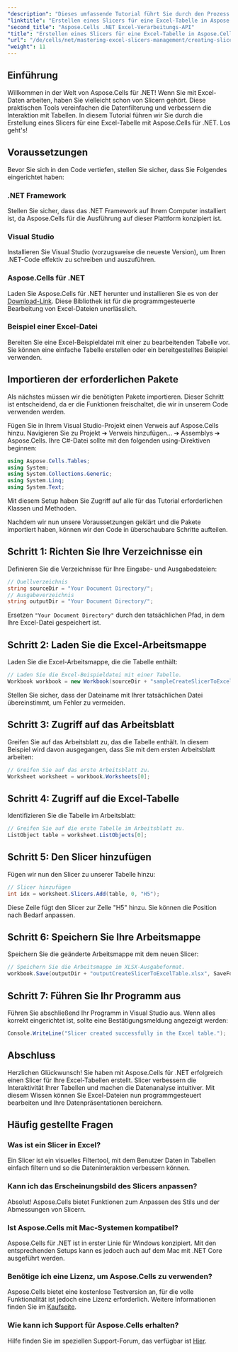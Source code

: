```yaml
---
"description": "Dieses umfassende Tutorial führt Sie durch den Prozess der Erstellung von Slicern für Excel-Tabellen mit Aspose.Cells für .NET. Erfahren Sie, wie Sie Ihre Umgebung einrichten, eine Excel-Arbeitsmappe laden und interaktive Slicer hinzufügen, um Ihre Datenanalysefunktionen zu verbessern."
"linktitle": "Erstellen eines Slicers für eine Excel-Tabelle in Aspose.Cells .NET"
"second_title": "Aspose.Cells .NET Excel-Verarbeitungs-API"
"title": "Erstellen eines Slicers für eine Excel-Tabelle in Aspose.Cells .NET"
"url": "/de/cells/net/mastering-excel-slicers-management/creating-slicer-for-excel-table/"
"weight": 11
---
```


## Einführung

Willkommen in der Welt von Aspose.Cells für .NET! Wenn Sie mit Excel-Daten arbeiten, haben Sie vielleicht schon von Slicern gehört. Diese praktischen Tools vereinfachen die Datenfilterung und verbessern die Interaktion mit Tabellen. In diesem Tutorial führen wir Sie durch die Erstellung eines Slicers für eine Excel-Tabelle mit Aspose.Cells für .NET. Los geht's!

## Voraussetzungen

Bevor Sie sich in den Code vertiefen, stellen Sie sicher, dass Sie Folgendes eingerichtet haben:

### .NET Framework
Stellen Sie sicher, dass das .NET Framework auf Ihrem Computer installiert ist, da Aspose.Cells für die Ausführung auf dieser Plattform konzipiert ist.

### Visual Studio
Installieren Sie Visual Studio (vorzugsweise die neueste Version), um Ihren .NET-Code effektiv zu schreiben und auszuführen.

### Aspose.Cells für .NET
Laden Sie Aspose.Cells für .NET herunter und installieren Sie es von der [Download-Link](https://releases.aspose.com/cells/net/). Diese Bibliothek ist für die programmgesteuerte Bearbeitung von Excel-Dateien unerlässlich.

### Beispiel einer Excel-Datei
Bereiten Sie eine Excel-Beispieldatei mit einer zu bearbeitenden Tabelle vor. Sie können eine einfache Tabelle erstellen oder ein bereitgestelltes Beispiel verwenden.

## Importieren der erforderlichen Pakete

Als nächstes müssen wir die benötigten Pakete importieren. Dieser Schritt ist entscheidend, da er die Funktionen freischaltet, die wir in unserem Code verwenden werden.

Fügen Sie in Ihrem Visual Studio-Projekt einen Verweis auf Aspose.Cells hinzu. Navigieren Sie zu Projekt ➔ Verweis hinzufügen... ➔ Assemblys ➔ Aspose.Cells. Ihre C#-Datei sollte mit den folgenden using-Direktiven beginnen:

```csharp
using Aspose.Cells.Tables;
using System;
using System.Collections.Generic;
using System.Linq;
using System.Text;
```

Mit diesem Setup haben Sie Zugriff auf alle für das Tutorial erforderlichen Klassen und Methoden.

Nachdem wir nun unsere Voraussetzungen geklärt und die Pakete importiert haben, können wir den Code in überschaubare Schritte aufteilen.

## Schritt 1: Richten Sie Ihre Verzeichnisse ein

Definieren Sie die Verzeichnisse für Ihre Eingabe- und Ausgabedateien:

```csharp
// Quellverzeichnis
string sourceDir = "Your Document Directory/";
// Ausgabeverzeichnis
string outputDir = "Your Document Directory/";
```

Ersetzen `"Your Document Directory"` durch den tatsächlichen Pfad, in dem Ihre Excel-Datei gespeichert ist.

## Schritt 2: Laden Sie die Excel-Arbeitsmappe

Laden Sie die Excel-Arbeitsmappe, die die Tabelle enthält:

```csharp
// Laden Sie die Excel-Beispieldatei mit einer Tabelle.
Workbook workbook = new Workbook(sourceDir + "sampleCreateSlicerToExcelTable.xlsx");
```

Stellen Sie sicher, dass der Dateiname mit Ihrer tatsächlichen Datei übereinstimmt, um Fehler zu vermeiden.

## Schritt 3: Zugriff auf das Arbeitsblatt

Greifen Sie auf das Arbeitsblatt zu, das die Tabelle enthält. In diesem Beispiel wird davon ausgegangen, dass Sie mit dem ersten Arbeitsblatt arbeiten:

```csharp
// Greifen Sie auf das erste Arbeitsblatt zu.
Worksheet worksheet = workbook.Worksheets[0];
```

## Schritt 4: Zugriff auf die Excel-Tabelle

Identifizieren Sie die Tabelle im Arbeitsblatt:

```csharp
// Greifen Sie auf die erste Tabelle im Arbeitsblatt zu.
ListObject table = worksheet.ListObjects[0];
```

## Schritt 5: Den Slicer hinzufügen

Fügen wir nun den Slicer zu unserer Tabelle hinzu:

```csharp
// Slicer hinzufügen
int idx = worksheet.Slicers.Add(table, 0, "H5");
```

Diese Zeile fügt den Slicer zur Zelle "H5" hinzu. Sie können die Position nach Bedarf anpassen.

## Schritt 6: Speichern Sie Ihre Arbeitsmappe

Speichern Sie die geänderte Arbeitsmappe mit dem neuen Slicer:

```csharp
// Speichern Sie die Arbeitsmappe im XLSX-Ausgabeformat.
workbook.Save(outputDir + "outputCreateSlicerToExcelTable.xlsx", SaveFormat.Xlsx);
```

## Schritt 7: Führen Sie Ihr Programm aus

Führen Sie abschließend Ihr Programm in Visual Studio aus. Wenn alles korrekt eingerichtet ist, sollte eine Bestätigungsmeldung angezeigt werden:

```csharp
Console.WriteLine("Slicer created successfully in the Excel table.");
```

## Abschluss

Herzlichen Glückwunsch! Sie haben mit Aspose.Cells für .NET erfolgreich einen Slicer für Ihre Excel-Tabellen erstellt. Slicer verbessern die Interaktivität Ihrer Tabellen und machen die Datenanalyse intuitiver. Mit diesem Wissen können Sie Excel-Dateien nun programmgesteuert bearbeiten und Ihre Datenpräsentationen bereichern.

## Häufig gestellte Fragen

### Was ist ein Slicer in Excel?
Ein Slicer ist ein visuelles Filtertool, mit dem Benutzer Daten in Tabellen einfach filtern und so die Dateninteraktion verbessern können.

### Kann ich das Erscheinungsbild des Slicers anpassen?
Absolut! Aspose.Cells bietet Funktionen zum Anpassen des Stils und der Abmessungen von Slicern.

### Ist Aspose.Cells mit Mac-Systemen kompatibel?
Aspose.Cells für .NET ist in erster Linie für Windows konzipiert. Mit den entsprechenden Setups kann es jedoch auch auf dem Mac mit .NET Core ausgeführt werden.

### Benötige ich eine Lizenz, um Aspose.Cells zu verwenden?
Aspose.Cells bietet eine kostenlose Testversion an, für die volle Funktionalität ist jedoch eine Lizenz erforderlich. Weitere Informationen finden Sie im [Kaufseite](https://purchase.aspose.com/buy).

### Wie kann ich Support für Aspose.Cells erhalten?
Hilfe finden Sie im speziellen Support-Forum, das verfügbar ist [Hier](https://forum.aspose.com/c/cells/9).